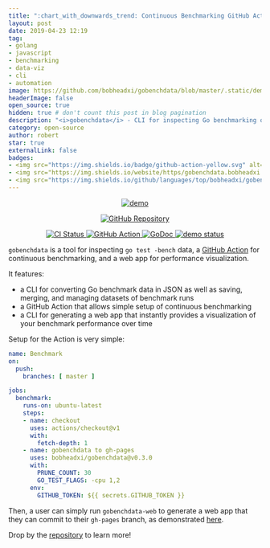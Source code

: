```yaml
---
title: ":chart_with_downwards_trend: Continuous Benchmarking GitHub Action"
layout: post
date: 2019-04-23 12:19
tag:
- golang
- javascript
- benchmarking
- data-viz
- cli
- automation
image: https://github.com/bobheadxi/gobenchdata/blob/master/.static/demo-chart.png?raw=true
headerImage: false
open_source: true
hidden: true # don't count this post in blog pagination
description: "<i>gobenchdata</i> - CLI for inspecting Go benchmarking outputs, GitHub Action for continuous benchmarking, and web app for performance visualization"
category: open-source
author: robert
star: true
externalLink: false
badges:
- <img src="https://img.shields.io/badge/github-action-yellow.svg" alt="GitHub Action" />
- <img src="https://img.shields.io/website/https/gobenchdata.bobheadxi.dev.svg?down_color=grey&down_message=offline&label=demo&up_message=live" alt="demo status">
- <img src="https://img.shields.io/github/languages/top/bobheadxi/gobenchdata.svg?colorB=1e90ff" />
---
```


<p align="center">
  <a href="https://gobenchdata.bobheadxi.dev"> 
    <img src="https://github.com/bobheadxi/gobenchdata/blob/master/.static/demo-chart.png?raw=true" alt="demo">
  </a>
</p>

<p align="center">
  <a href="https://github.com/bobheadxi/gobenchdata">    
    <img src="https://img.shields.io/badge/github-gobenchdata-red.svg?style=for-the-badge" alt="GitHub Repository"/>
  </a>
</p>

<p align="center">
  <a href="https://dev.azure.com/bobheadxi/bobheadxi/_build/latest?definitionId=7&branchName=master">
    <img src="https://dev.azure.com/bobheadxi/bobheadxi/_apis/build/status/bobheadxi.gobenchdata?branchName=master" alt="CI Status" />
  </a>
  <a href="https://bobheadxi.dev/r/gobenchdata">
    <img src="https://img.shields.io/badge/view-github%20action-yellow.svg" alt="GitHub Action" />
  </a>
  <a href="https://godoc.org/github.com/bobheadxi/gobenchdata">
    <img src="https://godoc.org/github.com/bobheadxi/gobenchdata?status.svg" alt="GoDoc" />
  </a>
  <a href="https://gobenchdata.bobheadxi.dev/">
    <img src="https://img.shields.io/website/https/gobenchdata.bobheadxi.dev.svg?down_color=grey&down_message=offline&label=demo&up_message=live" alt="demo status">
  </a>
</p>

`gobenchdata` is a tool for inspecting `go test -bench` data, a
[GitHub Action](https://github.com/features/actions) for continuous benchmarking,
and a web app for performance visualization.

It features:

* a CLI for converting Go benchmark data in JSON as well as saving, merging, and
  managing datasets of benchmark runs
* a GitHub Action that allows simple setup of continuous benchmarking
* a CLI for generating a web app that instantly provides a visualization of your
  benchmark performance over time

Setup for the Action is very simple:

```yml
name: Benchmark
on:
  push:
    branches: [ master ]

jobs:
  benchmark:
    runs-on: ubuntu-latest
    steps:
    - name: checkout
      uses: actions/checkout@v1
      with:
        fetch-depth: 1
    - name: gobenchdata to gh-pages
      uses: bobheadxi/gobenchdata@v0.3.0
      with:
        PRUNE_COUNT: 30
        GO_TEST_FLAGS: -cpu 1,2
      env:
        GITHUB_TOKEN: ${{ secrets.GITHUB_TOKEN }}
```

Then, a user can simply run `gobenchdata-web` to generate a web app that they
can commit to their `gh-pages` branch, as demonstrated [here](https://gobenchdata.bobheadxi.dev).

Drop by the [repository](https://github.com/bobheadxi/gobenchdata) to learn more!

<br />
